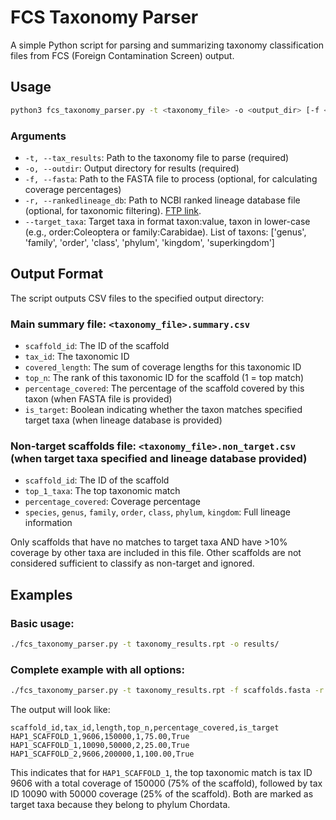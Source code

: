 # FCS Taxonomy Parser

A simple Python script for parsing and summarizing taxonomy classification files from FCS (Foreign Contamination Screen) output.

## Usage

```bash
python3 fcs_taxonomy_parser.py -t <taxonomy_file> -o <output_dir> [-f <fasta_file>] [-r <rankedlineage_db>] [--target_taxa <taxon:value> ...]
```

### Arguments

- `-t, --tax_results`: Path to the taxonomy file to parse (required)
- `-o, --outdir`: Output directory for results (required)
- `-f, --fasta`: Path to the FASTA file to process (optional, for calculating coverage percentages)
- `-r, --rankedlineage_db`: Path to NCBI ranked lineage database file (optional, for taxonomic filtering). [FTP link](https://ftp.ncbi.nlm.nih.gov/pub/taxonomy/new_taxdump/).
- `--target_taxa`: Target taxa in format taxon:value, taxon in lower-case (e.g., order:Coleoptera or family:Carabidae). List of taxons: ['genus', 'family', 'order', 'class', 'phylum', 'kingdom', 'superkingdom']

## Output Format

The script outputs CSV files to the specified output directory:

### Main summary file: `<taxonomy_file>.summary.csv`
- `scaffold_id`: The ID of the scaffold
- `tax_id`: The taxonomic ID
- `covered_length`: The sum of coverage lengths for this taxonomic ID
- `top_n`: The rank of this taxonomic ID for the scaffold (1 = top match)
- `percentage_covered`: The percentage of the scaffold covered by this taxon (when FASTA file is provided)
- `is_target`: Boolean indicating whether the taxon matches specified target taxa (when lineage database is provided)

### Non-target scaffolds file: `<taxonomy_file>.non_target.csv` (when target taxa specified and lineage database provided)
- `scaffold_id`: The ID of the scaffold
- `top_1_taxa`: The top taxonomic match
- `percentage_covered`: Coverage percentage
- `species`, `genus`, `family`, `order`, `class`, `phylum`, `kingdom`: Full lineage information

Only scaffolds that have no matches to target taxa AND have >10% coverage by other taxa are included in this file. Other scaffolds are not considered sufficient to classify as non-target and ignored.

## Examples

### Basic usage:

```bash
./fcs_taxonomy_parser.py -t taxonomy_results.rpt -o results/
```

### Complete example with all options:

```bash
./fcs_taxonomy_parser.py -t taxonomy_results.rpt -f scaffolds.fasta -r rankedlineage.dmp --target_taxa phylum:chordata -o results/
```

The output will look like:

```
scaffold_id,tax_id,length,top_n,percentage_covered,is_target
HAP1_SCAFFOLD_1,9606,150000,1,75.00,True
HAP1_SCAFFOLD_1,10090,50000,2,25.00,True
HAP1_SCAFFOLD_2,9606,200000,1,100.00,True
```

This indicates that for `HAP1_SCAFFOLD_1`, the top taxonomic match is tax ID 9606 with a total coverage of 150000 (75% of the scaffold), followed by tax ID 10090 with 50000 coverage (25% of the scaffold). Both are marked as target taxa because they belong to phylum Chordata.
